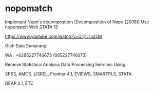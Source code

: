 # nopomatch
Implement Nopo's decomposition (Decomposition of Nopo (2008)) Use nopomatch With STATA 18

https://www.youtube.com/watch?v=OiIj1L1n4zM

Olah Data Semarang

WA : +6285227746673 (085227746673)

Receive Statistical Analysis Data Processing Services Using

SPSS, AMOS, LISREL, Frontier 4.1, EVIEWS, SMARTPLS, STATA

DEAP 2.1, ETC
